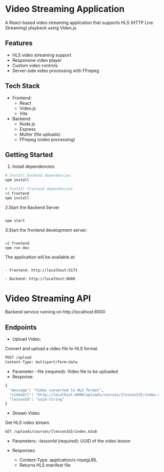 # Video Streaming Application

A React-based video streaming application that supports HLS (HTTP Live Streaming) playback using Video.js.

## Features

- HLS video streaming support
- Responsive video player
- Custom video controls
- Server-side video processing with FFmpeg

## Tech Stack

- Frontend:
  - React
  - Video.js
  - Vite
- Backend:
  - Node.js
  - Express
  - Multer (file uploads)
  - FFmpeg (video processing)

## Getting Started

1. Install dependencies:

```sh
# Install backend dependencies
npm install

# Install frontend dependencies
cd frontend
npm install

```
2.Start the Backend Server

```sh

npm start

```

3.Start the frontend development server:

```sh

cd frontend
npm run dev 

```

The application will be available at:

```

- Frontend: http://localhost:5173

- Backend: http://localhost:8000

```
# Video Streaming API

Backend service running on http://localhost:8000

## Endpoints 

- Upload Video:

Convert and upload a video file to HLS format.

```sh
POST /upload
Content-Type: multipart/form-data
```
- Parameter:
  -file (required): Video file to be uploaded
- Response:
```sh
{
  "message": "Video converted to HLS format",
  "videoUrl": "http://localhost:8000/uploads/courses/{lessonId}/index.m3u8",
  "lessonId": "uuid-string"
}
```

- Stream Video

Get HLS video stream.

```sh
GET /uploads/courses/{lessonId}/index.m3u8
```

- Parameters:
  -lessonId (required): UUID of the video lesson

- Responses:
  - Content-Type: application/x-mpegURL
  - Returns HLS manifest file
